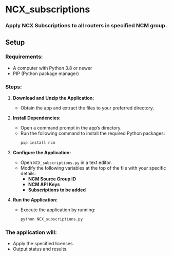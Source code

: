 # NCX_subscriptions
### Apply NCX Subscriptions to all routers in specified NCM group.  

## Setup

### Requirements:
- A computer with Python 3.8 or newer
- PIP (Python package manager)

### Steps:
1. **Download and Unzip the Application:**
   - Obtain the app and extract the files to your preferred directory.

2. **Install Dependencies:**
   - Open a command prompt in the app’s directory.
   - Run the following command to install the required Python packages:
     ```sh
     pip install ncm
     ```

3. **Configure the Application:**
   - Open `NCX_subscriptions.py` in a text editor.
   - Modify the following variables at the top of the file with your specific details:
     - **NCM Source Group ID**
     - **NCM API Keys**
     - **Subscriptions to be added**

5. **Run the Application:**
   - Execute the application by running:
     ```sh
     python NCX_subscriptions.py
     ```

### The application will:
- Apply the specified licenses.
- Output status and results.